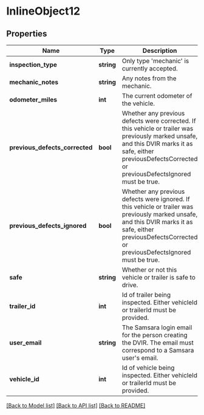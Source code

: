 # InlineObject12

## Properties
Name | Type | Description | Notes
------------ | ------------- | ------------- | -------------
**inspection_type** | **string** | Only type &#39;mechanic&#39; is currently accepted. | 
**mechanic_notes** | **string** | Any notes from the mechanic. | [optional] 
**odometer_miles** | **int** | The current odometer of the vehicle. | [optional] 
**previous_defects_corrected** | **bool** | Whether any previous defects were corrected. If this vehicle or trailer was previously marked unsafe, and this DVIR marks it as safe, either previousDefectsCorrected or previousDefectsIgnored must be true. | [optional] 
**previous_defects_ignored** | **bool** | Whether any previous defects were ignored. If this vehicle or trailer was previously marked unsafe, and this DVIR marks it as safe, either previousDefectsCorrected or previousDefectsIgnored must be true. | [optional] 
**safe** | **string** | Whether or not this vehicle or trailer is safe to drive. | 
**trailer_id** | **int** | Id of trailer being inspected. Either vehicleId or trailerId must be provided. | [optional] 
**user_email** | **string** | The Samsara login email for the person creating the DVIR. The email must correspond to a Samsara user&#39;s email. | 
**vehicle_id** | **int** | Id of vehicle being inspected. Either vehicleId or trailerId must be provided. | [optional] 

[[Back to Model list]](../README.md#documentation-for-models) [[Back to API list]](../README.md#documentation-for-api-endpoints) [[Back to README]](../README.md)


